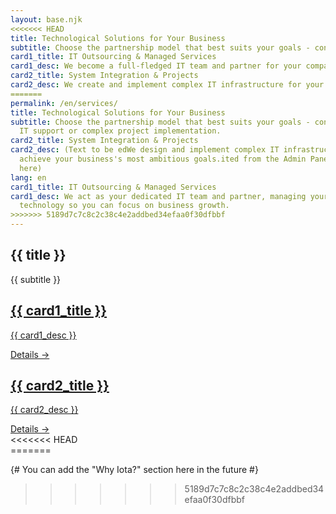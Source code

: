 ```yaml
---
layout: base.njk
<<<<<<< HEAD
title: Technological Solutions for Your Business
subtitle: Choose the partnership model that best suits your goals - continuous IT support or complex project implementation.
card1_title: IT Outsourcing & Managed Services
card1_desc: We become a full-fledged IT team and partner for your company, taking care of technology so you can focus on business growth.
card2_title: System Integration & Projects
card2_desc: We create and implement complex IT infrastructure for your company's ambitious goals.
=======
permalink: /en/services/
title: Technological Solutions for Your Business
subtitle: Choose the partnership model that best suits your goals - continuous
  IT support or complex project implementation.
card2_title: System Integration & Projects
card2_desc: (Text to be edWe design and implement complex IT infrastructure to
  achieve your business's most ambitious goals.ited from the Admin Panel will go
  here)
lang: en
card1_title: IT Outsourcing & Managed Services
card1_desc: We act as your dedicated IT team and partner, managing your
  technology so you can focus on business growth.
>>>>>>> 5189d7c7c8c2c38c4e2addbed34efaa0f30dfbbf
---
```

<section class="page-section">
    <div class="container">
        <div class="section-title text-center" data-aos="fade-up">
            <h1>{{ title }}</h1>
            <p>{{ subtitle }}</p>
        </div>
        <div class="service-hub-grid" data-aos="fade-up" data-aos-delay="200">
            <a href="/en/services/managed-services/" class="hub-card glass-panel">
                <h2>{{ card1_title }}</h2>
                <p>{{ card1_desc }}</p>
                <span class="hub-card-cta">Details →</span>
            </a>
            <a href="/en/services/projects/" class="hub-card glass-panel">
                <h2>{{ card2_title }}</h2>
                <p>{{ card2_desc }}</p>
                <span class="hub-card-cta">Details →</span>
            </a>
        </div>
    </div>
<<<<<<< HEAD
</section>
=======
</section>

{# You can add the "Why Iota?" section here in the future #}
>>>>>>> 5189d7c7c8c2c38c4e2addbed34efaa0f30dfbbf
